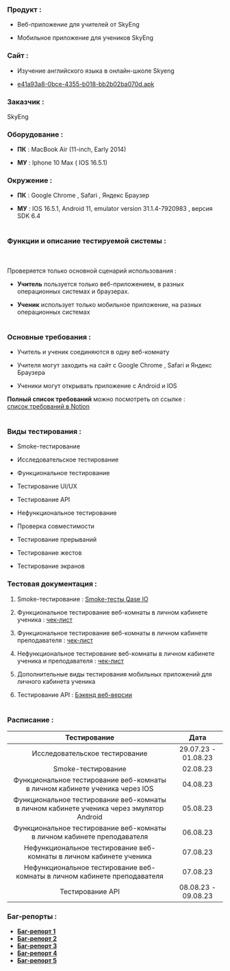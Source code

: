 ### Продукт :  
* Веб-приложение для учителей от SkyEng

* Мобильное приложение для учеников SkyEng 

### Сайт : 
* Изучение английского языка в онлайн-школе Skyeng  

* [e41a93a8-0bce-4355-b018-bb2b02ba070d.apk](https://drive.google.com/file/d/1MNPj6_E7GxtomEc7ta8izvOAHLPRRXCu/view)

### Заказчик : 
SkyEng

### Оборудование : 
* **ПК** : MacBook Air (11-inch, Early 2014)

* **МУ** : Iphone 10 Max ( IOS 16.5.1)

### Окружение : 
* **ПК** : Google Chrome , Safari , Яндекс Браузер 

* **МУ** : IOS 16.5.1, Android 11, emulator version 31.1.4-7920983 , версия SDK 6.4
<br><br>
### Функции и описание тестируемой системы : 
<br><br>
Проверяется только основной сценарий использования : 

* **Учитель** пользуется только веб-приложением, в разных операционных системах и браузерах.

* **Ученик** использует только мобильное приложение, на разных операционных системах 
<br><br>
### Основные требования :  
* Учитель и ученик соединяются в одну веб-комнату 

* Учителя могут заходить на сайт c Google Chrome , Safari и Яндекс Браузера

* Ученики могут открывать приложение с Android и IOS

**Полный список требований** можно посмотреть оп ссылке :  
[список требований в Notion](https://skyengpublic.notion.site/516dbc7548664b92895387b4c2033260)
<br><br>
### Виды тестирования : 
 * Smoke-тестирование 

* Исследовательское тестирование 

* Функциональное тестирование 

* Тестирование UI/UX

* Тестирование API 

* Нефункциональное тестирование 

* Проверка совместимости 

* Тестирование прерываний

* Тестирование жестов

* Тестирование экранов 

### Тестовая документация : 
 

1. Smoke-тестирование : [Smoke-тесты Qase IO](https://drive.google.com/file/d/1BBSBz5JI0fIIOJ1U0E54cmzXRGIIyRLN/view?usp=sharing)
2. Функциональное тестирование веб-комнаты в личном кабинете ученика : [чек-лист](https://docs.google.com/spreadsheets/d/1brl5q32AYL878vLdpMQg0fa-7kYqjNXRUC1LGtE02-Q/edit?usp=sharing)
   
3. Функциональное тестирование веб-комнаты в личном кабинете преподавателя : [чек-лист](https://docs.google.com/spreadsheets/d/1xmbdoM5WE6Hrn55zo73Q86bC658bX4gp_lgK8E7XYGU/edit?usp=sharing)
  
4. Нефункциональное тестирование веб-комнаты в личном кабинете ученика и преподавателя : [чек-лист](https://docs.google.com/spreadsheets/d/174oGUFvzykZQtlyfrEVDWti8i2nR7ZF-RVySSNjnULY/edit?usp=sharing)
   
5. Дополнительные виды тестирования мобильных приложений для личного кабинета ученика

6. Тестирование API : [Бэкенд веб-версии](https://drive.google.com/file/d/1M10VDBk45oacXAIU3m1V2yj8WS-92AYZ/view?usp=sharing)
<br><br>
 

### Расписание : 

|                                     Тестирование                                        |         Дата         | 
|:---------------------------------------------------------------------------------------:|:--------------------:|
| Исследовательское тестирование                                                          | 29.07.23 - 01.08.23  | 
| Smoke-тестирование                                                                      | 02.08.23             |
| Функциональное тестирование веб-комнаты в личном кабинете ученика через IOS             | 04.08.23             |
| Функциональное тестирование веб-комнаты в личном кабинете ученика через эмулятор Android| 05.08.23             |
| Функциональное тестирование веб-комнаты в личном кабинете преподавателя                 | 06.08.23             |
| Нефункциональное тестирование веб-комнаты в личном кабинете ученика                     | 07.08.23             |
| Нефункциональное тестирование веб-комнаты в личном кабинете преподавателя               | 07.08.23             |
| Тестирование API                                                                        | 08.08.23 - 09.08.23  |

### Баг-репорты : 

* [**Баг-репорт 1**](https://docs.google.com/document/d/1OYqP8NW5E6JqO3xAIhob6VGo4ApG2v6AGBdqXPkCIm0/edit?usp=sharing)
* [**Баг-репорт 2**](https://docs.google.com/document/d/1n3x7IyPAwuB6isA-2_HLCv89wmpezljMMSRVFIQfR38/edit?usp=sharing)
* [**Баг-репорт 3**](https://docs.google.com/document/d/1iKq3fco5WSElElC3BXf41HYm-lAjHhgNll2D3oM3_bA/edit?usp=sharing)
* [**Баг-репорт 4**](https://docs.google.com/document/d/1szsPOAjt22e7JvxWWOdnHxTwyiNBoFfJSXWW1B1P15A/edit?usp=sharing)
* [**Баг-репорт 5**](https://docs.google.com/document/d/19hMyE_VC3ccz7HXrz2zRH_zvJjBDLcTv3sONo4GUEwQ/edit?usp=sharing)
